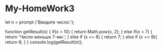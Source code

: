 # My-HomeWork3
let n = prompt ('Введите число:');

 function getResult(x) {
   if(x > 10) {
        return Math.pow(x, 2);
    } else if(x < 7) {
         return 'Число меньше 7-ми.';
     } else if (x == 8) {
         return 7;
    } else if (x == 9){
         return 8;
     }
 }
 console.log(getResult(n));
